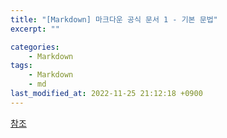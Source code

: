 ```yaml
---
title: "[Markdown] 마크다운 공식 문서 1 - 기본 문법"
excerpt: ""

categories:
    - Markdown
tags:
    - Markdown
    - md
last_modified_at: 2022-11-25 21:12:18 +0900
---
```


[참조](https://www.markdownguide.org/cheat-sheet/)